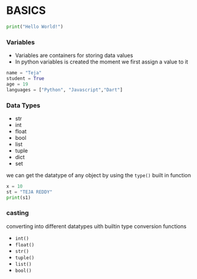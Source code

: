 # BASICS

```python
print("Hello World!")
```
### Variables
* Variables are containers for storing data values
* In python variables is created the moment we first assign a value to it
```python
name = "Teja"
student = True
age = 19
languages = ["Python", "Javascript","Dart"]
```


### Data Types
* str
* int
* float
* bool
* list
* tuple
* dict
* set

we can get the datatype of any object by using the `type()` built in function
```python
x = 10
st = "TEJA REDDY"
print(s1)
```
### casting
converting into different datatypes uith builtin type conversion functions

* `int()` 
* `float()` 
* `str()` 
* `tuple()` 
* `list()` 
* `bool()` 

